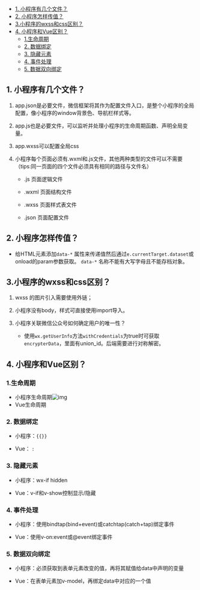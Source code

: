 - [1. 小程序有几个文件？](#1-小程序有几个文件)
- [2. 小程序怎样传值？](#2-小程序怎样传值)
- [3.小程序的wxss和css区别？](#3小程序的wxss和css区别)
- [4. 小程序和Vue区别？](#4-小程序和vue区别)
  - [1.生命周期](#1生命周期)
  - [2. 数据绑定](#2-数据绑定)
  - [3. 隐藏元素](#3-隐藏元素)
  - [4. 事件处理](#4-事件处理)
  - [5. 数据双向绑定](#5-数据双向绑定)

## 1. 小程序有几个文件？

1. app.json是必要文件，微信框架将其作为配置文件入口，是整个小程序的全局配置，像小程序的window背景色、导航栏样式等。

2. app.js也是必要文件，可以监听并处理小程序的生命周期函数、声明全局变量。

3. app.wxss可以配置全局css

4. 小程序每个页面必须有.wxml和.js文件，其他两种类型的文件可以不需要（tips:同一页面的四个文件必须具有相同的路径与文件名）

   - .js  页面逻辑文件

   - .wxml  页面结构文件

   - .wxss  页面样式表文件

   - .json  页面配置文件

     

## 2. 小程序怎样传值？

- 给HTML元素添加`data-*` 属性来传递值然后通过`e.currentTarget.dataset`或onload的param参数获取。
  `data-*` 名称不能有大写字母且不能存档对象。

## 3.小程序的wxss和css区别？

1. wxss 的图片引入需要使用外链；

2. 小程序没有body，样式可直接使用import导入。

3. 小程序关联微信公众号如何确定用户的唯一性？

   - 使用`wx.getUserInfo`方法`withCredentials`为true时可获取`encrypterData`，里面有union_id。后端需要进行对称解密。

     

## 4. 小程序和Vue区别？

### 1.生命周期

- 小程序生命周期![img](https://api2.mubu.com/v3/document_image/9f9f6cbc-cd16-47d5-9178-035de229f36e-17334654.jpg)
- Vue生命周期 

### 2. 数据绑定

- 小程序：`{{}}`

- Vue： `:` 

### 3. 隐藏元素

- 小程序：wx-if hidden

- Vue：v-if和v-show控制显示/隐藏

### 4. 事件处理

- 小程序：使用bindtap(bind+event)或catchtap(catch+tap)绑定事件

- Vue：使用v-on:event或@event绑定事件

### 5. 数据双向绑定

- 小程序：必须获取到表单元素改变的值，再将其赋值给data中声明的变量

- Vue：在表单元素加v-model，再绑定data中对应的一个值